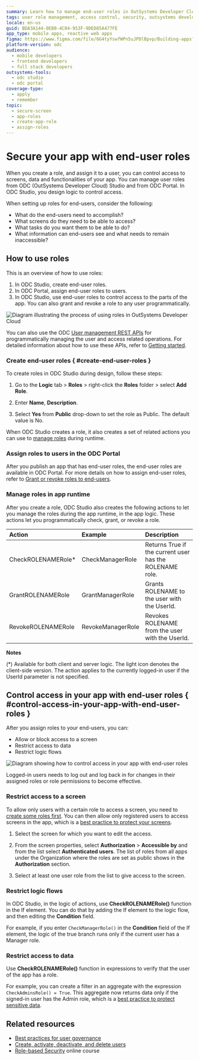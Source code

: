 ```yaml
---
summary: Learn how to manage end-user roles in OutSystems Developer Cloud (ODC) to control access to app functionalities, screens, and data.
tags: user role management, access control, security, outsystems developer cloud, user permissions
locale: en-us
guid: BDA3A144-0EB0-4C04-953F-9DED85A477FE
app_type: mobile apps, reactive web apps
figma: https://www.figma.com/file/6G4tyYswfWPn5uJPDlBpvp/Building-apps?type=design&node-id=3101%3A11327&t=ZwHw8hXeFhwYsO5V-1
platform-version: odc
audience:
  - mobile developers
  - frontend developers
  - full stack developers
outsystems-tools:
  - odc studio
  - odc portal
coverage-type:
  - apply
  - remember
topic:
  - secure-screen
  - app-roles
  - create-app-role
  - assign-roles
---
```


# Secure your app with end-user roles

When you create a role, and assign it to a user, you can control access to screens, data and functionalities of your app. You can manage user roles from ODC (OutSystems Developer Cloud) Studio and from ODC Portal. In ODC Studio, you design logic to control access.

When setting up roles for end-users, consider the following:

* What do the end-users need to accomplish?
* What screens do they need to be able to access?
* What tasks do you want them to be able to do?
* What information can end-users see and what needs to remain inaccessible?

## How to use roles

This is an overview of how to use roles:

1. In ODC Studio, create end-user roles.
1. In ODC Portal, assign end-user roles to users.
1. In ODC Studio, use end-user roles to control access to the parts of the app. You can also grant and revoke a role to any user programmatically.

![Diagram illustrating the process of using roles in OutSystems Developer Cloud](images/overview-how-to-use-roles-diag.png "How you can use roles")

You can also use the ODC [User management REST APIs](../reference/apis/identity-v1.md) for programmatically managing the user and access related operations. For detailed information about how to use these APIs, refer to [Getting started](../reference/apis/public-rest-apis/getting-started.md).

### Create end-user roles { #create-end-user-roles }

To create roles in ODC Studio during design, follow these steps:

1. Go to the **Logic** tab > **Roles** > right-click the **Roles** folder > select **Add Role**.

1. Enter **Name**, **Description**.

1. Select **Yes** from **Public** drop-down to set the role as Public. The default value is No.

When ODC Studio creates a role, it also creates a set of related actions you can use to [manage roles](#manage-roles-in-app-runtime) during runtime.

### Assign roles to users in the ODC Portal

After you publish an app that has end-user roles, the end-user roles are available in ODC Portal. For more details on how to assign end-user roles, refer to [Grant or revoke roles to end-users](grant-and-revoke-user-roles.md#grant-roles-to-end-users).

### Manage roles in app runtime

After you create a role, ODC Studio also creates the following actions to let you manage the roles during the app runtime, in the app logic. These actions let you programmatically check, grant, or revoke a role.

| Action             | Example           | Description                                             |
| :------------------ | :----------------- | :------------------------------------------------------- |
| CheckROLENAMERole* | CheckManagerRole  | Returns True if the current user has the ROLENAME role. |
| GrantROLENAMERole  | GrantManagerRole  | Grants ROLENAME to the user with the UserId.            |
| RevokeROLENAMERole | RevokeManagerRole | Revokes ROLENAME from the user with the UserId.          |

**Notes**

(*) Available for both client and server logic. The light icon denotes the client-side version. The action applies to the currently logged-in user if the UserId parameter is not specified.

## Control access in your app with end-user roles { #control-access-in-your-app-with-end-user-roles }

After you assign roles to your end-users, you can:

* Allow or block access to a screen
* Restrict access to data
* Restrict logic flows

![Diagram showing how to control access in your app with end-user roles](images/control-access-in-your-app-end-user-roles-diag.png "Control access in your app")

<div class="info" markdown="1">

Logged-in users needs to log out and log back in for changes in their assigned roles or role permissions to become effective.

</div>

### Restrict access to a screen

To allow only users with a certain role to access a screen, you need to [create some roles first](#create-end-user-roles). You can then allow only registered users to access screens in the app, which is a [best practice to protect your screens](../building-apps/ui/creating-screens/best-practices-screens.md#roles).

1. Select the screen for which you want to edit the access.

1. From the screen properties, select **Authorization** > **Accessible by** and from the list select **Authenticated users**. The list of roles from all apps under the Organization where the roles are set as public shows in the **Authorization** section.

1. Select at least one user role from the list to give access to the screen.

### Restrict logic flows

In ODC Studio, in the logic of actions, use **CheckROLENAMERole()** function in the If element. You can do that by adding the If element to the logic flow, and then editing the **Condition** field.

For example, if you enter `CheckManagerRole()` in the **Condition** field of the If element, the logic of the true branch runs only if the current user has a Manager role.

### Restrict access to data

Use **CheckROLENAMERole()** function in expressions to verify that the user of the app has a role.

For example, you can create a filter in an aggregate with the expression `CheckAdminsRole() = True`. This aggregate now returns data only if the signed-in user has the Admin role, which is a [best practice to protect sensitive data](../building-apps/ui/creating-screens/best-practices-fetch-display-data.md#restrict-access).

## Related resources

* [Best practices for user governance](best-practices-user-management.md)
* [Create, activate, deactivate, and delete users](create-deactivate-and-delete-users.md)
* [Role-based Security](https://learn.outsystems.com/training/journeys/role-based-security-575) online course
